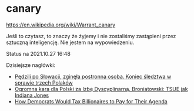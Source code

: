 # canary
https://en.wikipedia.org/wiki/Warrant_canary

Jeśli to czytasz, to znaczy że żyjemy i nie zostaliśmy zastąpieni przez sztuczną inteligencję.
Nie jestem na wypowiedzeniu.


Status na 2021.10.27 16:48

Dzisiejsze nagłówki:
 - [Pędzili po Słowacji, zginęła postronna osoba. Koniec śledztwa w sprawie trzech Polaków](https://tvn24.pl/polska/slowacja-koniec-sledztwa-w-sprawie-smiertelnego-wypadku-trzech-polakow-ma-zarzuty-5468365)
 - [Ogromna kara dla Polski za Izbę Dyscyplinarną. Broniatowski: TSUE jak Indiana Jones](https://wiadomosci.onet.pl/opinie/tsue-kara-dla-polski-za-izbe-dyscyplinarna-michal-broniatowski-komentuje/k22x5n8)
 - [How Democrats Would Tax Billionaires to Pay for Their Agenda](https://www.nytimes.com/2021/10/27/us/politics/billionaires-tax.html)
